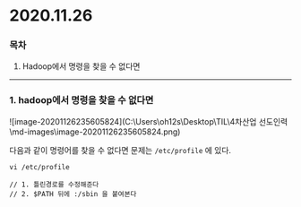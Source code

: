 # 2020.11.26

### 목차

1. Hadoop에서 명령을 찾을 수 없다면



---

### 1. hadoop에서 명령을 찾을 수 없다면

![image-20201126235605824](C:\Users\oh12s\Desktop\TIL\4차산업 선도인력\md-images\image-20201126235605824.png)

다음과 같이 명령어를 찾을 수 없다면 문제는 ```/etc/profile``` 에 있다.

```
vi /etc/profile

// 1. 틀린경로를 수정해준다
// 2. $PATH 뒤에 :/sbin 을 붙여본다


```

